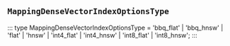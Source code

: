 ## `MappingDenseVectorIndexOptionsType`
:::
type MappingDenseVectorIndexOptionsType = 'bbq_flat' | 'bbq_hnsw' | 'flat' | 'hnsw' | 'int4_flat' | 'int4_hnsw' | 'int8_flat' | 'int8_hnsw';
:::
